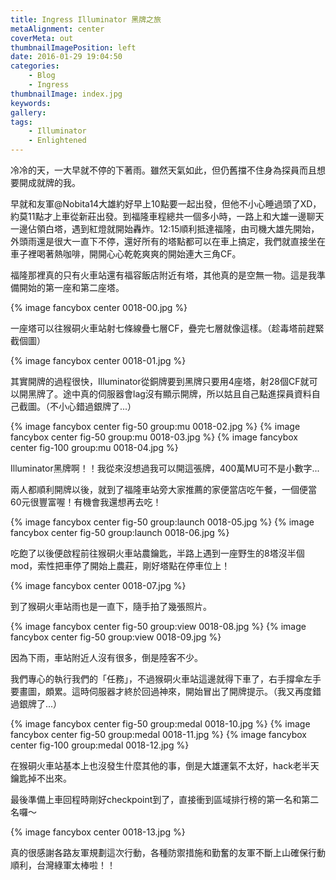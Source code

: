 ```yaml
---
title: Ingress Illuminator 黑牌之旅
metaAlignment: center
coverMeta: out
thumbnailImagePosition: left
date: 2016-01-29 19:04:50
categories:
	- Blog
	- Ingress
thumbnailImage: index.jpg
keywords:
gallery:
tags:
	- Illuminator
	- Enlightened
---
```

冷冷的天，一大早就不停的下著雨。雖然天氣如此，但仍舊擋不住身為探員而且想要開成就牌的我。
<!-- more -->
早就和友軍@Nobita14大雄約好早上10點要一起出發，但他不小心睡過頭了XD，約莫11點才上車從新莊出發。到福隆車程總共一個多小時，一路上和大雄一邊聊天一邊佔領白塔，遇到紅燈就開始轟炸。12:15順利抵達福隆，由司機大雄先開始，外頭雨還是很大一直下不停，還好所有的塔點都可以在車上搞定，我們就直接坐在車子裡喝著熱咖啡，開開心心乾乾爽爽的開始連大三角CF。

福隆那裡真的只有火車站還有福容飯店附近有塔，其他真的是空無一物。這是我準備開始的第一座和第二座塔。

{% image fancybox center 0018-00.jpg %}

一座塔可以往猴硐火車站射七條線疊七層CF，疊完七層就像這樣。（趁毒塔前趕緊截個圖）

{% image fancybox center 0018-01.jpg %}

其實開牌的過程很快，Illuminator從銅牌要到黑牌只要用4座塔，射28個CF就可以開黑牌了。途中真的伺服器會lag沒有顯示開牌，所以姑且自己點進探員資料自己截圖。（不小心錯過銀牌了...）

{% image fancybox center fig-50 group:mu 0018-02.jpg %}
{% image fancybox center fig-50 group:mu 0018-03.jpg %}
{% image fancybox center fig-100 group:mu 0018-04.jpg %}

Illuminator黑牌啊！！我從來沒想過我可以開這張牌，400萬MU可不是小數字...

兩人都順利開牌以後，就到了福隆車站旁大家推薦的家便當店吃午餐，一個便當60元很豐富喔！有機會我還想再去吃！

{% image fancybox center fig-50 group:launch 0018-05.jpg %}
{% image fancybox center fig-50 group:launch 0018-06.jpg %}  

吃飽了以後便啟程前往猴硐火車站農鑰匙，半路上遇到一座野生的8塔沒半個mod，索性把車停了開始上農莊，剛好塔點在停車位上！

{% image fancybox center 0018-07.jpg %}  

到了猴硐火車站雨也是一直下，隨手拍了幾張照片。

{% image fancybox center fig-50 group:view 0018-08.jpg %}
{% image fancybox center fig-50 group:view 0018-09.jpg %}  

因為下雨，車站附近人沒有很多，倒是陸客不少。

我們專心的執行我們的「任務」，不過猴硐火車站這邊就得下車了，右手撐傘左手要畫圖，頗累。這時伺服器才終於回過神來，開始冒出了開牌提示。（我又再度錯過銀牌了...）

{% image fancybox center fig-50 group:medal 0018-10.jpg %}
{% image fancybox center fig-50 group:medal 0018-11.jpg %}
{% image fancybox center fig-100 group:medal 0018-12.jpg %}  

在猴硐火車站基本上也沒發生什麼其他的事，倒是大雄運氣不太好，hack老半天鑰匙掉不出來。

最後準備上車回程時剛好checkpoint到了，直接衝到區域排行榜的第一名和第二名囉～

{% image fancybox center 0018-13.jpg %}  

真的很感謝各路友軍規劃這次行動，各種防禦措施和勤奮的友軍不斷上山確保行動順利，台灣綠軍太棒啦！！
